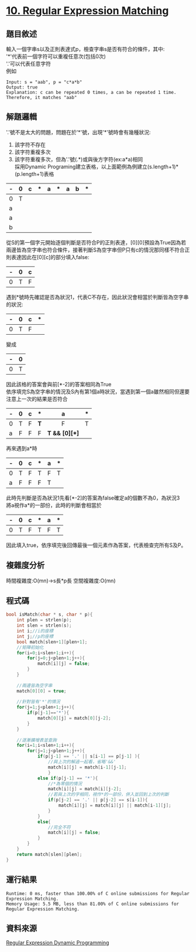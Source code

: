 # [10. Regular Expression Matching](https://leetcode.com/problems/regular-expression-matching/)
## 題目敘述
輸入一個字串s以及正則表達式p，檢查字串s是否有符合的條件，其中:<br>
'\*'代表前一個字符可以重複任意次(包括0次)<br>
'.'可以代表任意字符<br>
例如
```
Input: s = "aab", p = "c*a*b"
Output: true
Explanation: c can be repeated 0 times, a can be repeated 1 time. Therefore, it matches "aab"
```

## 解題邏輯
'.'號不是太大的問題，問題在於'\*'號，出現'\*'號時會有幾種狀況:<br>
1. 該字符不存在<br>
2. 該字符重複多次<br>
3. 該字符重複多次，但為'.'號(.\*)或與後方字符(ex:a\*a)相同<br>
採用Dynamic Programing建立表格，以上面範例為例建立(s.length+1)\*(p.length+1)表格

|-|0|c|\*|a|\*|a|b|\*
|-|:-:|:-:|:-:|:-:|:-:|:-:|:-:|:-:|
|0|T|
|a|
|a|
|b|

從S的第一個字元開始逐個判斷是否符合P的正則表達，[0][0]預設為True因為若兩邊皆為空字串也符合條件，接著判斷S為空字串但P只有c的情況那同樣不符合正則表達因此在[0][c]的部分填入false:

|-|0|c|
|-|:-:|:-:|
|0|T|F|

遇到\*號時先確認是否為狀況1，代表C不存在，因此狀況會相當於判斷皆為空字串的狀況:

|-|0|c|\*|
|-|:-:|:-:|:-:|
|0|T|F|

變成

|-|0|
|-|:-:|
|0|T|

因此該格的答案會與前[\*-2]的答案相同為True<br>
依序填完S為空字串的情況及S內有第1個a時狀況，當遇到第一個a雖然相同但還要注意上一次的結果是否符合

|-|0|c|\*|a|\*|
|-|:-:|:-:|:-:|:-:|:-:|
|0|T|F|**T**|F|T|
|a|F|F|F|**T && [0][\*]**||

再來遇到a\*時

|-|0|c|\*|a|\*|
|-|:-:|:-:|:-:|:-:|:-:|
|0|T|F|T|F|T|
|a|F|F|F|T||

此時先判斷是否為狀況1先看[\*-2]的答案為false確定a的個數不為0，為狀況3<br>
將a視作a\*的一部份，此時的判斷會相當於

|-|0|c|\*|a|\*|
|-|:-:|:-:|:-:|:-:|:-:|
|0|T|F|T|F|T|

因此填入true，依序填完後回傳最後一個元素作為答案，代表檢查完所有S及P。
## 複雜度分析
時間複雜度:O(mn)->s長\*p長
空間複雜度:O(mn)

## 程式碼
```c
bool isMatch(char * s, char * p){
    int plen = strlen(p);
    int slen = strlen(s);
    int i;//i的座標
    int j;//p的座標
    bool match[slen+1][plen+1];
    //矩陣初始化
    for(i=0;i<slen+1;i++){
        for(j=0;j<plen+1;j++){
            match[i][j] = false;
        }
    }
    
    //兩邊皆為空字串
    match[0][0] = true; 
    
    //針對皆有'*'的情況
    for(j=1;j<plen+1;j++){
        if(p[j-1]=='*'){
            match[0][j] = match[0][j-2];
        }
    }
    
    //逐漸擴增表並查詢
    for(i=1;i<slen+1;i++){
        for(j=1;j<plen+1;j++){
            if(p[j-1] == '.' || s[i-1] == p[j-1] ){
                //與上次的解過一起看，省略'&&'
                match[i][j] = match[i-1][j-1]; 
                }
            else if(p[j-1] == '*'){
                //*為零個的情況
                match[i][j] = match[i][j-2]; 
                //若與上次的字相同，視作*的一部份，併入並回到上次的判斷
                if(p[j-2] == '.' || p[j-2] == s[i-1]){
                    match[i][j] = match[i][j] || match[i-1][j];
                }
            }
            else{
                //完全不符
                match[i][j] = false;
            }
        }
    }
    return match[slen][plen];
}
```

## 運行結果
```
Runtime: 0 ms, faster than 100.00% of C online submissions for Regular Expression Matching.
Memory Usage: 5.5 MB, less than 81.00% of C online submissions for Regular Expression Matching.
```

## 資料來源
[Regular Expression Dynamic Programming](https://www.youtube.com/watch?v=l3hda49XcDE)
